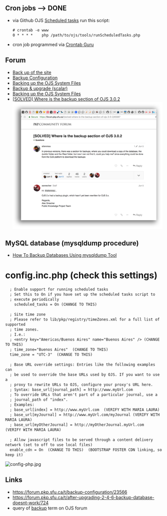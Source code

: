 ## Cron jobs --> DONE
* via Github OJS [Scheduled tasks](https://github.com/pkp/ojs/tree/master/docs#scheduled-tasks) run this script:
   ```
   # crontab -e www
   0 * * * *	php /path/to/ojs/tools/runScheduledTasks.php
   ```
* cron job programmed via [Crontab Guru](https://crontab.guru/)

## Forum
* [Back up of the site](https://forum.pkp.sfu.ca/t/back-up-of-the-site/37657/2)
* [Backup Configuration](https://forum.pkp.sfu.ca/t/backup-configuration/23566)
* [Backing up the OJS System Files](https://pkp.sfu.ca/ojs/docs/userguide/2.3.1/systemAdministrationBackup.html)
* [Backup & upgrade (scalar)](https://github.com/pkp/ojs/blob/master/docs/UPGRADE.md)
* [Backing up the OJS System Files](https://pkp.sfu.ca/ojs/docs/userguide/2.3.1/systemAdministrationBackup.html)
* [[SOLVED] Where is the backup section of OJS 3.0.2](https://forum.pkp.sfu.ca/t/solved-where-is-the-backup-section-of-ojs-3-0-2/45567)
![backup_official_response.png](images/120638853-backup_official_response.png)

## MySQL database (mysqldump procedure)
* [How To Backup Databases Using mysqldump Tool](http://www.mysqltutorial.org/how-to-backup-database-using-mysqldump.aspx)

# config.inc.php (check this settings)

      ; Enable support for running scheduled tasks
      ; Set this to On if you have set up the scheduled tasks script to
      ; execute periodically
        scheduled_tasks = On (CHANGE TO THIS)
		
	  ; Site time zone
      ; Please refer to lib/pkp/registry/timeZones.xml for a full list of supported
      ; time zones.
      ; I.e.:
      ; <entry key="Americas/Buenos Aires" name="Buenos Aires" /> (CHANGE TO THIS)
      ; time_zone="Buenos Aires"  (CHANGE TO THIS)
      time_zone = "UTC-3"  (CHANGE TO THIS)
	  
      ; Base URL override settings: Entries like the following examples can
      ; be used to override the base URLs used by OJS. If you want to use a
      ; proxy to rewrite URLs to OJS, configure your proxy's URL here.
      ; Syntax: base_url[journal_path] = http://www.myUrl.com
      ; To override URLs that aren't part of a particular journal, use a
      ; journal_path of "index".
      ; Examples:
      ; base_url[index] = http://www.myUrl.com  (VERIFY WITH MARIA LAURA)
      ; base_url[myJournal] = http://www.myUrl.com/myJournal (VERIFY WITH MARIA LAURA)
      ; base_url[myOtherJournal] = http://myOtherJournal.myUrl.com  (VERIFY WITH MARIA LAURA)
      
      ; Allow javascript files to be served through a content delivery network (set to off to use local files)
      enable_cdn = On  (CHANGE TO THIS)  (BOOTSTRAP FOSTER CDN linking, so keep it)
   ![config-php.jpg](https://bitbucket.org/repo/rpybXp8/images/4241243587-config-php.jpg)
      
## Links
* https://forum.pkp.sfu.ca/t/backup-configuration/23566
* https://forum.pkp.sfu.ca/t/after-upgrading-2-4-6-backup-database-doesnt-work/724
* query of [backup](https://forum.pkp.sfu.ca/search?q=backup) term on OJS forum
      
      
	  
	  
	  
